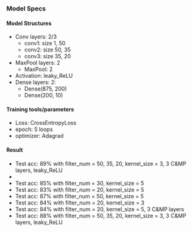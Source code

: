 ### Model Specs

#### Model Structures
- Conv layers: 2/3
	* conv1: size 1, 50
	* conv2: size 50, 35
	* conv3: size 35, 20 
- MaxPool layers: 2
	* MaxPool: 2
- Activation: leaky_ReLU
- Dense layers: 2:
	* Dense(875, 200)
	* Dense(200, 10)

#### Training tools/parameters
- Loss: CrossEntropyLoss
- epoch: 5 loops
- optimizer: Adagrad

#### Result
- Test acc: 89% with filter_num = 50, 35, 20, kernel_size = 3, 3 C&MP layers, leaky_ReLU
- 
- Test acc: 85% with filter_num = 30, kernel_size = 5
- Test acc: 83% with filter_num = 20, kernel_size = 5
- Test acc: 87% with filter_num = 50, kernel_size = 5
- Test acc: 84% with filter_num = 20, kernel_size = 3
- Test acc: 84% with filter_num = 20, kernel_size = 5, 3 C&MP layers
- Test acc: 88% with filter_num = 50, 35, 20, kernel_size = 3, 3 C&MP layers, leaky_ReLU

